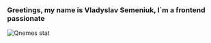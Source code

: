 ### Greetings, my name is Vladyslav Semeniuk, I`m a frontend passionate

<img align="center" alt="Qnemes stat" src="https://github-readme-stats.vercel.app/api?username=qnemes&show_icons=true&theme=radical"/>


[website]: https://qnemes.github.io/
